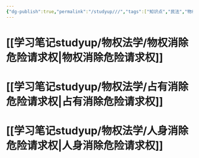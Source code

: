 ```yaml
---
{"dg-publish":true,"permalink":"/studyup///","tags":["知识点","民法","物权","请求权","#权利","#民法权利"]}
---
```


# [[学习笔记studyup/物权法学/物权消除危险请求权\|物权消除危险请求权]]
# [[学习笔记studyup/物权法学/占有消除危险请求权\|占有消除危险请求权]]
# [[学习笔记studyup/物权法学/人身消除危险请求权\|人身消除危险请求权]]
